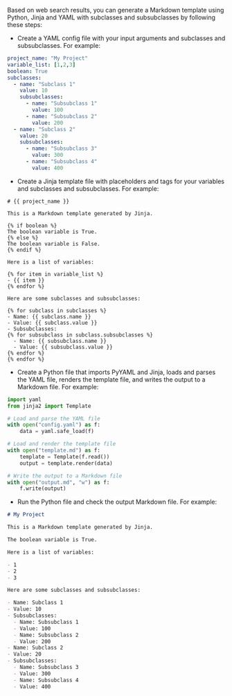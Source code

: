 Based on web search results, you can generate a Markdown template using Python, Jinja and YAML with subclasses and subsubclasses by following these steps:

- Create a YAML config file with your input arguments and subclasses and subsubclasses. For example:

```yaml
project_name: "My Project"
variable_list: [1,2,3]
boolean: True
subclasses:
  - name: "Subclass 1"
    value: 10
    subsubclasses:
      - name: "Subsubclass 1"
        value: 100
      - name: "Subsubclass 2"
        value: 200
  - name: "Subclass 2"
    value: 20
    subsubclasses:
      - name: "Subsubclass 3"
        value: 300
      - name: "Subsubclass 4"
        value: 400
```

- Create a Jinja template file with placeholders and tags for your variables and subclasses and subsubclasses. For example:

```jinja
# {{ project_name }}

This is a Markdown template generated by Jinja.

{% if boolean %}
The boolean variable is True.
{% else %}
The boolean variable is False.
{% endif %}

Here is a list of variables:

{% for item in variable_list %}
- {{ item }}
{% endfor %}

Here are some subclasses and subsubclasses:

{% for subclass in subclasses %}
- Name: {{ subclass.name }}
- Value: {{ subclass.value }}
- Subsubclasses:
{% for subsubclass in subclass.subsubclasses %}
  - Name: {{ subsubclass.name }}
  - Value: {{ subsubclass.value }}
{% endfor %}
{% endfor %}
```

- Create a Python file that imports PyYAML and Jinja, loads and parses the YAML file, renders the template file, and writes the output to a Markdown file. For example:

```python
import yaml
from jinja2 import Template

# Load and parse the YAML file
with open("config.yaml") as f:
    data = yaml.safe_load(f)

# Load and render the template file
with open("template.md") as f:
    template = Template(f.read())
    output = template.render(data)

# Write the output to a Markdown file
with open("output.md", "w") as f:
    f.write(output)
```

- Run the Python file and check the output Markdown file. For example:

```markdown
# My Project

This is a Markdown template generated by Jinja.

The boolean variable is True.

Here is a list of variables:

- 1
- 2
- 3

Here are some subclasses and subsubclasses:

- Name: Subclass 1
- Value: 10
- Subsubclasses:
  - Name: Subsubclass 1
  - Value: 100
  - Name: Subsubclass 2
  - Value: 200
- Name: Subclass 2
- Value: 20
- Subsubclasses:
  - Name: Subsubclass 3
  - Value: 300
  - Name: Subsubclass 4
  - Value: 400
```